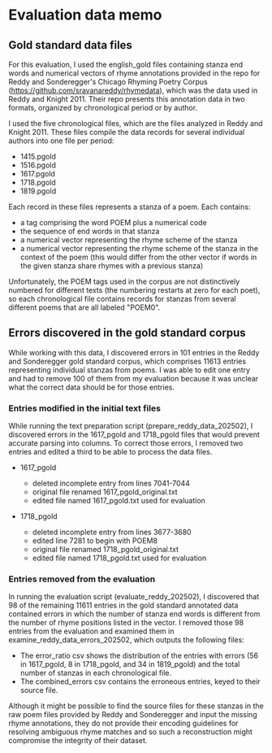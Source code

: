 # Evaluation data memo

## Gold standard data files 
For this evaluation, I used the english_gold files containing stanza end words and numerical vectors of rhyme annotations provided in the repo for Reddy and Sonderegger's Chicago Rhyming Poetry Corpus (https://github.com/sravanareddy/rhymedata), which was the data used in Reddy and Knight 2011. Their repo presents this annotation data in two formats, organized by chronological period or by author.  

I used the five chronological files, which are the files analyzed in Reddy and Knight 2011. These files compile the data records for several individual authors into one file per period:
 - 1415.pgold
 - 1516.pgold
 - 1617.pgold
 - 1718.pgold 
 - 1819.pgold 
 
Each record in these files represents a stanza of a poem. Each contains:
 - a tag comprising the word POEM plus a numerical code
 - the sequence of end words in that stanza
 - a numerical vector representing the rhyme scheme of the stanza 
 - a numerical vector representing the rhyme scheme of the stanza in the context of the poem (this would differ from the other vector if words in the given stanza share rhymes with a previous stanza)
 
Unfortunately, the POEM tags used in the corpus are not distinctively numbered for different texts (the numbering restarts at zero for each poet), so each chronological file contains records for stanzas from several different poems that are all labeled "POEM0".  

## Errors discovered in the gold standard corpus
While working with this data, I discovered errors in 101 entries in the Reddy and Sonderegger gold standard corpus, which comprises 11613 entries representing individual stanzas from poems. I was able to edit one entry and had to remove 100 of them from my evaluation because it was unclear what the correct data should be for those entries.  

### Entries modified in the initial text files 
While running the text preparation script (prepare_reddy_data_202502), I discovered errors in the 1617_pgold and 1718_pgold files that would prevent accurate parsing into columns. To correct those errors, I removed two entries and edited a third to be able to process the data files. 

 - 1617_pgold
	 - deleted incomplete entry from lines 7041-7044
	 - original file renamed 1617_pgold_original.txt
	 - edited file named 1617_pgold.txt used for evaluation 

 - 1718_pgold
	 - deleted incomplete entry from lines 3677-3680
	 - edited line 7281 to begin with POEM8 
	 - original file renamed 1718_pgold_original.txt
	 - edited file named 1718_pgold.txt used for evaluation 
 
### Entries removed from the evaluation 
In running the evaluation script (evaluate_reddy_202502), I discovered that 98 of the remaining 11611 entries in the gold standard annotated data contained errors in which the number of stanza end words is different from the number of rhyme positions listed in the vector. I removed those 98 entries from the evaluation and examined them in examine_reddy_data_errors_202502, which outputs the following files: 

 - The error_ratio csv shows the distribution of the entries with errors (56 in 1617_pgold, 8 in 1718_pgold, and 34 in 1819_pgold) and the total number of stanzas in each chronological file. 
 - The combined_errors csv contains the erroneous entries, keyed to their source file. 
 
 Although it might be possible to find the source files for these stanzas in the raw poem files provided by Reddy and Sonderegger and input the missing rhyme annotations, they do not provide their encoding guidelines for resolving ambiguous rhyme matches and so such a reconstruction might compromise the integrity of their dataset. 

